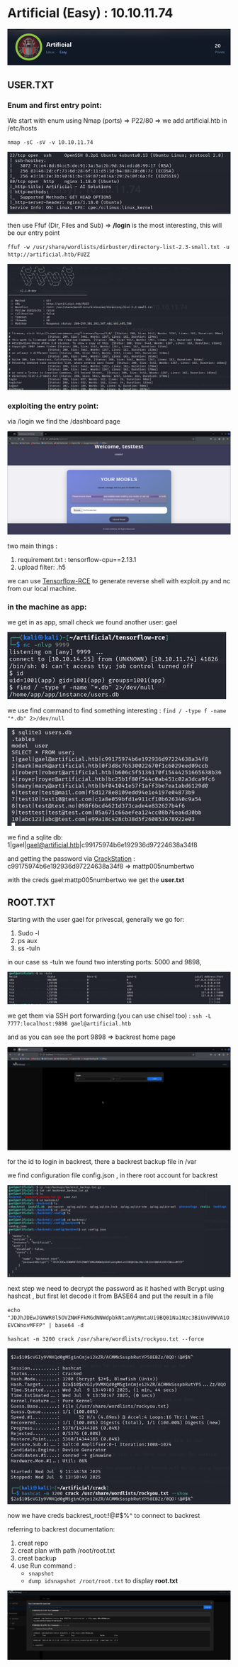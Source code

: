 # Artificial (Easy) : 10.10.11.74
![Icon](Images/head.png)
## USER.TXT
### Enum and first entry point:
We start with enum using Nmap (ports) => P22/80 => we add artificial.htb in /etc/hosts

`nmap -sC -sV -v 10.10.11.74`

![Icon](Images/nmap.png)

then use Ffuf (Dir, Files and Sub) => **/login** is the most interesting, this will be our entry point

`ffuf -w /usr/share/wordlists/dirbuster/directory-list-2.3-small.txt -u http://artificial.htb/FUZZ`

![Icon](Images/ffufdir.png)


### exploiting the entry point:

via /login we find the /dashboard page

![Icon](Images/uploadpage.png)

two main things : 
  1. requirement.txt : tensorflow-cpu==2.13.1
  2. upload filter: .h5 
  
we can use [Tensorflow-RCE](https://github.com/Splinter0/tensorflow-rce) to generate reverse shell with exploit.py and nc from our local machine.

### in the machine as app:

we get in as app, small check we found another user: gael

![Icon](Images/reverseapp.png)

we use find command to find something interesting : `find / -type f -name "*.db" 2>/dev/null`

![Icon](Images/sqldb.png)

we find a sqlite db: 1|gael|gael@artificial.htb|c99175974b6e192936d97224638a34f8

and getting the password via [CrackStation](https://crackstation.net) : c99175974b6e192936d97224638a34f8 => mattp005numbertwo

with the creds gael:mattp005numbertwo we get the **user.txt**

## ROOT.TXT

Starting with the user gael for privescal, generally we go for:
  1. Sudo -l
  2. ps aux
  3. ss -tuln

in our case ss -tuln we found two intersting ports: 5000 and 9898,

![Icon](Images/sstuln.png)


we get them via SSH port forwarding (you can use chisel too) : `ssh -L 7777:localhost:9898 gael@artificial.htb`

and as you can see the port 9898 => backrest home page

![Icon](Images/backrest.png)

for the id to login in backrest, there a backrest backup file in /var

we find configuration file config.json , in there root account for backrest

![Icon](Images/backrestrootpass.png)

next step we need to decrypt the password as it hashed with Bcrypt using hashcat , but first let decode it from BASE64 and put the result in a file
                                                                                                                                                                                                                                            
`echo "JDJhJDEwJGNWR0l5OVZNWFFkMGdNNWdpbkNtamVpMmtaUi9BQ01Na1Nzc3BiUnV0WVA1OEVCWnovMFFP" | base64 -d`

`hashcat -m 3200 crack /usr/share/wordlists/rockyou.txt --force `

![Icon](Images/hashcatres.png)

now we have creds backrest_root:!@#$%^ to connect to backrest

referring to backrest documentation:
  1. creat repo
  2. creat plan with path /root/root.txt
  3. creat backup
  4. use Run command :
     *  `snapshot`
     *  `dump idsnapshot /root/root.txt` to display **root.txt**
       
![Icon](Images/roottxt.png)
  
